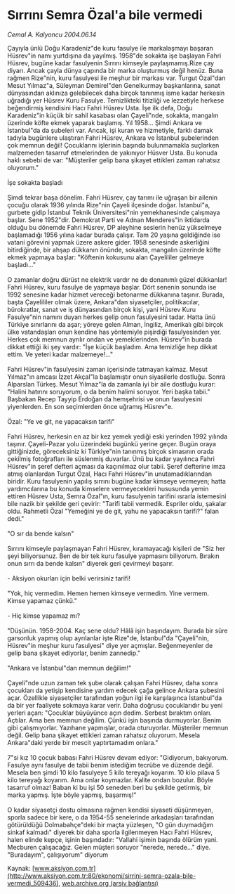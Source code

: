 # Sırrını Semra Özal'a bile vermedi

*Cemal A. Kalyoncu 2004.06.14*

<div class="pNewsDetailMainContent ctx_content" itemprop="articleBody">
 Çayıyla ünlü Doğu Karadeniz"de kuru fasulye ile markalaşmayı başaran Hüsrev"in namı yurtdışına da yayılmış. 1958"de sokakta işe başlayan Fahri Hüsrev, bugüne kadar fasulyenin Sırrını kimseyle paylaşmamış.Rize çay diyarı. Ancak çayla dünya çapında bir marka oluşturmuş değil henüz. Buna rağmen Rize"nin, kuru fasulyesi ile meşhur bir markası var. Turgut Özal"dan Mesut Yılmaz"a, Süleyman Demirel"den Genelkurmay başkanlarına, sanat dünyasından aklınıza gelebilecek daha birçok tanınmış isme kadar herkesin uğradığı yer Hüsrev Kuru Fasulye. Temizlikteki titizliği ve lezzetiyle herkese beğendirmiş kendisini Hacı Fahri Hüsrev Usta. İşe ilk defa, Doğu Karadeniz"in küçük bir sahil kasabası olan Çayeli"nde, sokakta, mangalın üzerinde köfte ekmek yaparak başlamış. Yıl 1958... Şimdi Ankara ve İstanbul"da da şubeleri var. Ancak, işi kuran ve hizmetiyle, farklı damak tadıyla bugünlere ulaştıran Fahri Hüsrev, Ankara ve İstanbul şubelerinden çok memnun değil! Çocuklarını işlerinin başında bulunmamakla suçlarken malzemeden tasarruf etmelerinden de yakınıyor Hüsver Usta. Bu konuda haklı sebebi de var: "Müşteriler gelip bana şikayet ettikleri zaman rahatsız oluyorum."
 <br/>
 <br/>
 İşe sokakta başladı
 <br/>
 <br/>
 Şimdi tekrar başa dönelim. Fahri Hüsrev, çay tarımı ile uğraşan bir ailenin çocuğu olarak 1936 yılında Rize"nin Çayeli ilçesinde doğar. İstanbul"a, gurbete gidip İstanbul Teknik Üniversitesi"nin yemekhanesinde çalışmaya başlar. Sene 1952"dir. Demokrat Parti ve Adnan Menderes"in iktidarda olduğu bu dönemde Fahri Hüsrev, DP aleyhine seslerin henüz yükselmeye başlamadığı 1956 yılına kadar burada çalışır. Tam 20 yaşına geldiğinde ise vatani görevini yapmak üzere askere gider. 1958 senesinde askerliğini bitirdiğinde, bir ahşap dükkanın önünde, sokakta, mangalın üzerinde köfte ekmek yapmaya başlar: "Köftenin kokusunu alan Çayelililer gelmeye başladı..."
 <br/>
 <br/>
 O zamanlar doğru dürüst ne elektrik vardır ne de donanımlı güzel dükkanlar! Fahri Hüsrev, kuru fasulye de yapmaya başlar. Dört senenin sonunda ise 1992 senesine kadar hizmet vereceği betonarme dükkanına taşınır. Burada, başta Çayelililer olmak üzere, Ankara"dan siyasetçiler, politikacılar, bürokratlar, sanat ve iş dünyasından birçok kişi, yani Hüsrev Kuru Fasulye"nin namını duyan herkes gelip onun fasulyesini tadar. Hatta ünü Türkiye sınırlarını da aşar; yöreye gelen Alman, İngiliz, Amerikalı gibi birçok ülke vatandaşları onun kendine has yöntemiyle pişirdiği fasulyesinden yer. Herkes çok memnun ayrılır ondan ve yemeklerinden. Hüsrev"in burada dikkat ettiği iki şey vardır: "İşe küçük başladım. Ama temizliğe hep dikkat ettim. Ve yeteri kadar malzemeye!..."
 <br/>
 <br/>
 Fahri Hüsrev"in fasulyesini zaman içerisinde tatmayan kalmaz. Mesut Yılmaz"ın amcası İzzet Akçal"la başlamıştır onun siyasilerle dostluğu. Sonra Alparslan Türkeş. Mesut Yılmaz"la da zamanla iyi bir aile dostluğu kurar: "Halini hatırını soruyorum, o da benim halimi soruyor. Yeri başka tabii." Başbakan Recep Tayyip Erdoğan da hemşehrisi ve onun fasulyesini yiyenlerden. En son seçimlerden önce uğramış Hüsrev"e.
 <br/>
 <br/>
 Özal: "Ye ve git, ne yapacaksın tarifi"
 <br/>
 <br/>
 Fahri Hüsrev, herkesin en az bir kez yemek yediği eski yerinden 1992 yılında taşınır. Çayeli-Pazar yolu üzerindeki bugünkü yerine geçer. Bugün oraya gittiğinizde, göreceksiniz ki Türkiye"nin tanınmış birçok simasının orada çekilmiş fotoğrafları ile süslenmiş duvarlar. Ünü bu kadar yayılınca Fahri Hüsrev"in şeref defteri açması da kaçınılmaz olur tabii. Şeref defterine imza atmış olanlardan Turgut Özal, Hacı Fahri Hüsrev"in unutamadıklarından biridir. Kuru fasulyenin yapılış sırrını bugüne kadar kimseye vermeyen; hatta yardımcılarına bu konuda kimselere vermeyecekleri hususunda yemin ettiren Hüsrev Usta, Semra Özal"ın, kuru fasulyenin tarifini ısrarla istemesini bile nazik bir şekilde geri çevirir: "Tarifi tabii vermedik. Espriler oldu, şakalar oldu. Rahmetli Özal "Yemeğini ye de git, yahu ne yapacaksın tarifi?" falan dedi."
 <br/>
 <br/>
 "O sır da bende kalsın"
 <br/>
 <br/>
 Sırrını kimseyle paylaşmayan Fahri Hüsrev, kıramayacağı kişileri de "Siz her şeyi biliyorsunuz. Ben de bir tek kuru fasulye yapmasını biliyorum. Bırakın onun sırrı da bende kalsın" diyerek geri çevirmeyi başarır.
 <br/>
 <br/>
 - Aksiyon okurları için belki verirsiniz tarifi!
 <br/>
 <br/>
 "Yok, hiç vermedim. Hemen hemen kimseye vermedim. Yine vermem. Kimse yapamaz çünkü."
 <br/>
 <br/>
 - Hiç kimse yapamaz mı?
 <br/>
 <br/>
 "Düşünün. 1958-2004. Kaç sene oldu? Hâlâ işin başındayım. Burada bir süre garsonluk yapmış olup ayrılanlar işte Rize"de, İstanbul"da "Çayeli"nin, Hüsrev"in meşhur kuru fasulyesi" diye yer açmışlar. Beğenmeyenler de gelip bana şikayet ediyorlar, benim zannedip."
 <br/>
 <br/>
 "Ankara ve İstanbul"dan memnun değilim!"
 <br/>
 <br/>
 Çayeli"nde uzun zaman tek şube olarak çalışan Fahri Hüsrev, daha sonra çocukları da yetişip kendisine yardım edecek çağa gelince Ankara şubesini açar. Özellikle siyasetçiler tarafından yoğun ilgi ile karşılaşınca İstanbul"da da bir yer faaliyete sokmaya karar verir. Daha doğrusu çocuklarıdır bu yeni yerleri açan: "Çocuklar büyüyünce açın dedim. Serbest bıraktım onları. Açtılar. Ama ben memnun değilim. Çünkü işin başında durmuyorlar. Benim gibi çalışmıyorlar. Yazıhane yapmışlar, orada oturuyorlar. Müşteriler memnun değil. Gelip bana şikayet ettikleri zaman rahatsız oluyorum. Mesela Ankara"daki yerde bir mescit yaptırtamadım onlara."
 <br/>
 <br/>
 7"si kız 10 çocuk babası Fahri Hüsrev devam ediyor: "Gidiyorum, bakıyorum. Fasulye aynı fasulye de tabii benim istediğim tecrübe ve düzende değil. Mesela ben şimdi 10 kilo fasulyeye 5 kilo tereyağı koyarım. 10 kilo pilava 5 kilo tereyağı koyarım. Ama onlar koymazlar. Kalite ondan bozulur. Böyle tasarruf olmaz! Baban ki bu işi 50 seneden beri bu şekilde getirmiş, bir marka yapmış. İşte böyle yapmış, başarmış!"
 <br/>
 <br/>
 O kadar siyasetçi dostu olmasına rağmen kendisi siyaseti düşünmeyen, sporla sadece bir kere, o da 1954-55 senelerinde arkadaşları tarafından götürüldüğü Dolmabahçe"deki bir maçta yüzleşen, "O gün duymadığım sinkaf kalmadı" diyerek bir daha sporla ilgilenmeyen Hacı Fahri Hüsrev, halen elinde kepçe, işinin başındadır: "Vallahi işimin başında ölürüm yani. Mecburen çalışacağız. Gelen müşteri soruyor "nerede, nerede..." diye. "Buradayım", çalışıyorum" diyorum
</div>


Kaynak: [www.aksiyon.com.tr](http://www.aksiyon.com.tr:80/ekonomi/sirrini-semra-ozala-bile-vermedi_509436), [web.archive.org (arşiv bağlantısı)](http://web.archive.org/web/20151016022736/http://www.aksiyon.com.tr:80/ekonomi/sirrini-semra-ozala-bile-vermedi_509436)
